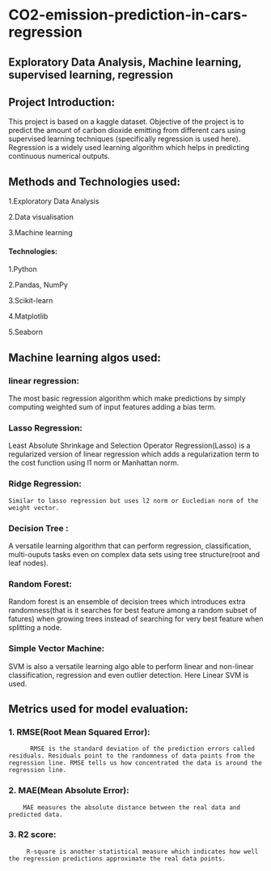 # CO2-emission-prediction-in-cars-regression

## Exploratory Data Analysis, Machine learning, supervised learning, regression

## Project Introduction:

   This project is based on a kaggle dataset. Objective of the project is to predict the amount of carbon dioxide emitting from different cars using supervised learning techniques (specifically regression is used here). Regression is a widely used learning algorithm which helps in predicting continuous numerical outputs.
  
## Methods and Technologies used:
 
 1.Exploratory Data Analysis
 
 2.Data visualisation
 
 3.Machine learning
 
 #### Technologies:
 
 1.Python
 
 2.Pandas, NumPy
 
 3.Scikit-learn
 
 4.Matplotlib
 
 5.Seaborn
 
## Machine learning algos used:

### linear regression:

  The most basic regression algorithm which make predictions by simply computing weighted sum of input features adding a bias term.

### Lasso Regression:
  
  Least Absolute Shrinkage and Selection Operator Regression(Lasso) is a regularized version of linear regression which adds a regularization term to the cost function using l1 norm or Manhattan norm.
### Ridge Regression:
    
    Similar to lasso regression but uses l2 norm or Eucledian norm of the weight vector.

### Decision Tree :
   
   A versatile learning algorithm that can perform regression, classification, multi-ouputs tasks even on complex data sets using tree structure(root and leaf nodes).
    
### Random Forest:
  
  Random forest is an ensemble of decision trees which introduces extra randomness(that is it searches for best feature among a random subset of fatures) when growing trees instead of searching for very best feature when splitting a node.
   
### Simple Vector Machine:
  
  SVM is also a versatile learning algo able to perform linear and non-linear classification, regression and even outlier detection. Here Linear SVM is used.
   
## Metrics used for model evaluation:
  ### 1. RMSE(Root Mean Squared Error):
          
          RMSE is the standard deviation of the prediction errors called residuals. Residuals point to the randomness of data points from the regression line. RMSE tells us how concentrated the data is around the regression line.
  
  ### 2. MAE(Mean Absolute Error):
        
        MAE measures the absolute distance between the real data and predicted data.
   
   ### 3. R2 score:
         
         R-square is another statistical measure which indicates how well the regression predictions approximate the real data points.

 
